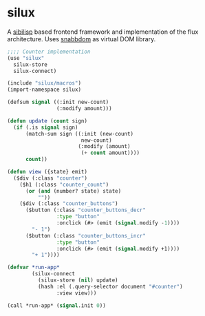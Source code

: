 # silux
A [sibilisp](https://github.com/urbandrone/sibilisp) based frontend framework and implementation of the flux architecture. Uses [snabbdom](https://github.com/snabbdom/snabbdom) as virtual DOM library.


```lisp
;;;; Counter implementation
(use "silux"
  silux-store
  silux-connect)

(include "silux/macros")
(import-namespace silux)

(defsum signal ((:init new-count)
                (:modify amount)))

(defun update (count sign)
  (if (.is signal sign)
      (match-sum sign ((:init (new-count)
                        new-count)
                       (:modify (amount)
                        (+ count amount))))
      count))

(defun view ({state} emit)
  ($div (:class "counter")
    ($h1 (:class "counter_count")
      (or (and (number? state) state)
          ""))
    ($div (:class "counter_buttons")
      ($button (:class "counter_buttons_decr"
                :type "button"
                :onclick (#> (emit (signal.modify -1))))
        "- 1")
      ($button (:class "counter_buttons_incr"
                :type "button"
                :onclick (#> (emit (signal.modify +1))))
        "+ 1"))))

(defvar *run-app*
        (silux-connect
          (silux-store (nil) update)
          (hash :el (.query-selector document "#counter")
                :view view)))

(call *run-app* (signal.init 0))
```


